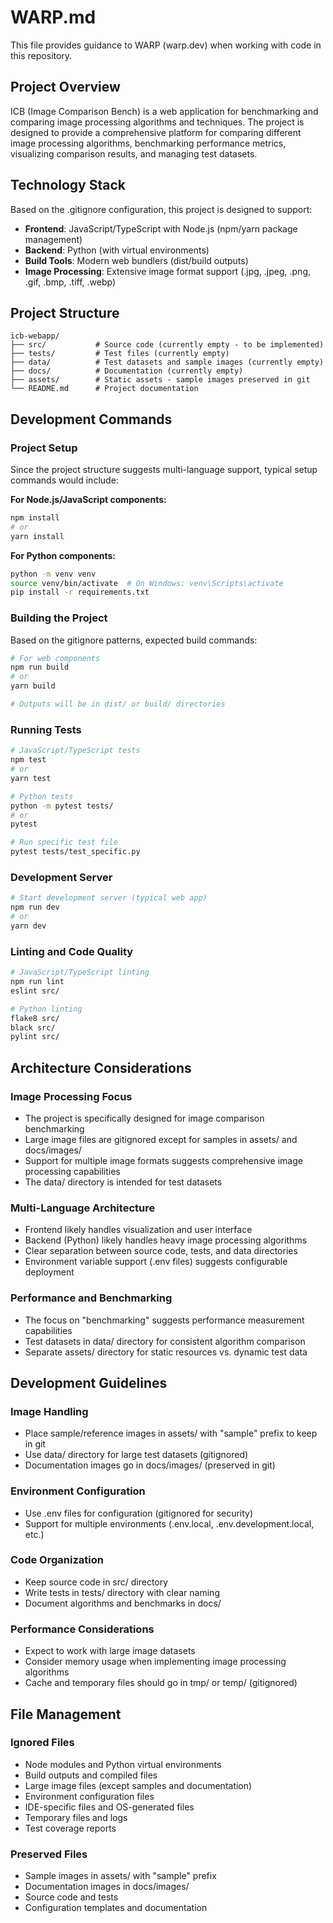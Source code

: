 # WARP.md

This file provides guidance to WARP (warp.dev) when working with code in this repository.

## Project Overview

ICB (Image Comparison Bench) is a web application for benchmarking and comparing image processing algorithms and techniques. The project is designed to provide a comprehensive platform for comparing different image processing algorithms, benchmarking performance metrics, visualizing comparison results, and managing test datasets.

## Technology Stack

Based on the .gitignore configuration, this project is designed to support:
- **Frontend**: JavaScript/TypeScript with Node.js (npm/yarn package management)
- **Backend**: Python (with virtual environments)
- **Build Tools**: Modern web bundlers (dist/build outputs)
- **Image Processing**: Extensive image format support (.jpg, .jpeg, .png, .gif, .bmp, .tiff, .webp)

## Project Structure

```
icb-webapp/
├── src/           # Source code (currently empty - to be implemented)
├── tests/         # Test files (currently empty)
├── data/          # Test datasets and sample images (currently empty)
├── docs/          # Documentation (currently empty)
├── assets/        # Static assets - sample images preserved in git
└── README.md      # Project documentation
```

## Development Commands

### Project Setup
Since the project structure suggests multi-language support, typical setup commands would include:

**For Node.js/JavaScript components:**
```bash
npm install
# or
yarn install
```

**For Python components:**
```bash
python -m venv venv
source venv/bin/activate  # On Windows: venv\Scripts\activate
pip install -r requirements.txt
```

### Building the Project
Based on the gitignore patterns, expected build commands:
```bash
# For web components
npm run build
# or
yarn build

# Outputs will be in dist/ or build/ directories
```

### Running Tests
```bash
# JavaScript/TypeScript tests
npm test
# or
yarn test

# Python tests
python -m pytest tests/
# or
pytest

# Run specific test file
pytest tests/test_specific.py
```

### Development Server
```bash
# Start development server (typical web app)
npm run dev
# or
yarn dev
```

### Linting and Code Quality
```bash
# JavaScript/TypeScript linting
npm run lint
eslint src/

# Python linting
flake8 src/
black src/
pylint src/
```

## Architecture Considerations

### Image Processing Focus
- The project is specifically designed for image comparison benchmarking
- Large image files are gitignored except for samples in assets/ and docs/images/
- Support for multiple image formats suggests comprehensive image processing capabilities
- The data/ directory is intended for test datasets

### Multi-Language Architecture
- Frontend likely handles visualization and user interface
- Backend (Python) likely handles heavy image processing algorithms
- Clear separation between source code, tests, and data directories
- Environment variable support (.env files) suggests configurable deployment

### Performance and Benchmarking
- The focus on "benchmarking" suggests performance measurement capabilities
- Test datasets in data/ directory for consistent algorithm comparison
- Separate assets/ directory for static resources vs. dynamic test data

## Development Guidelines

### Image Handling
- Place sample/reference images in assets/ with "sample" prefix to keep in git
- Use data/ directory for large test datasets (gitignored)
- Documentation images go in docs/images/ (preserved in git)

### Environment Configuration
- Use .env files for configuration (gitignored for security)
- Support for multiple environments (.env.local, .env.development.local, etc.)

### Code Organization
- Keep source code in src/ directory
- Write tests in tests/ directory with clear naming
- Document algorithms and benchmarks in docs/

### Performance Considerations
- Expect to work with large image datasets
- Consider memory usage when implementing image processing algorithms
- Cache and temporary files should go in tmp/ or temp/ (gitignored)

## File Management

### Ignored Files
- Node modules and Python virtual environments
- Build outputs and compiled files
- Large image files (except samples and documentation)
- Environment configuration files
- IDE-specific files and OS-generated files
- Temporary files and logs
- Test coverage reports

### Preserved Files
- Sample images in assets/ with "sample" prefix
- Documentation images in docs/images/
- Source code and tests
- Configuration templates and documentation
